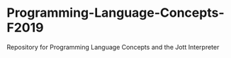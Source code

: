 # Programming-Language-Concepts-F2019
Repository for Programming Language Concepts and the Jott Interpreter
